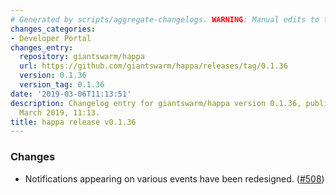 ```yaml
---
# Generated by scripts/aggregate-changelogs. WARNING: Manual edits to this files will be overwritten.
changes_categories:
- Developer Portal
changes_entry:
  repository: giantswarm/happa
  url: https://github.com/giantswarm/happa/releases/tag/0.1.36
  version: 0.1.36
  version_tag: 0.1.36
date: '2019-03-06T11:13:51'
description: Changelog entry for giantswarm/happa version 0.1.36, published on 06
  March 2019, 11:13.
title: happa release v0.1.36
---
```


### Changes

- Notifications appearing on various events have been redesigned. ([#508](https://github.com/giantswarm/happa/pull/508))
